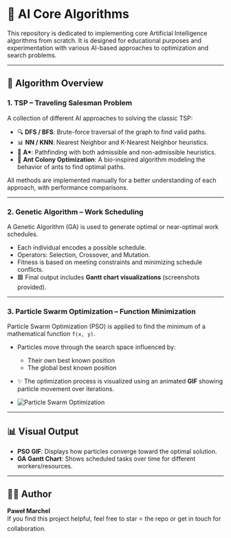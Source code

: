 # 🤖 AI Core Algorithms

This repository is dedicated to implementing core Artificial Intelligence algorithms from scratch. It is designed for educational purposes and experimentation with various AI-based approaches to optimization and search problems.

---

## 🧠 Algorithm Overview

### 1. **TSP – Traveling Salesman Problem**

A collection of different AI approaches to solving the classic TSP:

- 🔍 **DFS / BFS**: Brute-force traversal of the graph to find valid paths.
- 📊 **NN / KNN**: Nearest Neighbor and K-Nearest Neighbor heuristics.
- 🌟 **A\***: Pathfinding with both admissible and non-admissible heuristics.
- 🐜 **Ant Colony Optimization**: A bio-inspired algorithm modeling the behavior of ants to find optimal paths.

All methods are implemented manually for a better understanding of each approach, with performance comparisons.

---

### 2. **Genetic Algorithm – Work Scheduling**

A Genetic Algorithm (GA) is used to generate optimal or near-optimal work schedules.

- Each individual encodes a possible schedule.
- Operators: Selection, Crossover, and Mutation.
- Fitness is based on meeting constraints and minimizing schedule conflicts.
- 🟩 Final output includes **Gantt chart visualizations** (screenshots provided).

---

### 3. **Particle Swarm Optimization – Function Minimization**

Particle Swarm Optimization (PSO) is applied to find the minimum of a mathematical function `f(x, y)`.

- Particles move through the search space influenced by:
  - Their own best known position
  - The global best known position
- ✨ The optimization process is visualized using an animated **GIF** showing particle movement over iterations.

- ![Particle Swarm Optimization](03.PSO/PSO.gif)

---

## 📊 Visual Output

- **PSO GIF**: Displays how particles converge toward the optimal solution.
- **GA Gantt Chart**: Shows scheduled tasks over time for different workers/resources.

---

## 👨‍💻 Author

**Paweł Marchel**  
If you find this project helpful, feel free to star ⭐ the repo or get in touch for collaboration.
